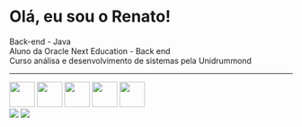 # Olá, eu sou o Renato!
Back-end - Java <br>
Aluno da Oracle Next Education - Back end <br>
Curso análisa e desenvolvimento de sistemas pela Unidrummond <br>
<hr>

<div style= "display: inline_block">
  <img alling="center" heigt="45" width="45" src="https://cdn.jsdelivr.net/gh/devicons/devicon/icons/java/java-original.svg" />
  <img alling="center" heigt="45" width="45" src="https://cdn.jsdelivr.net/gh/devicons/devicon/icons/javascript/javascript-original.svg" />
  <img alling="center" heigt="45" width="45"src="https://cdn.jsdelivr.net/gh/devicons/devicon/icons/html5/html5-plain-wordmark.svg" />
  <img alling="center" heigt="45" width="45" src="https://cdn.jsdelivr.net/gh/devicons/devicon/icons/css3/css3-plain-wordmark.svg" />
  <img alling="center" heigt="45" width="45" src="https://cdn.jsdelivr.net/gh/devicons/devicon/icons/mysql/mysql-original.svg"
 <hr>
</div>

<div>
  <a href= "https://www.linkedin.com/in/renatobatis" targt="_blank"><img src ="https://img.shields.io/badge/LinkedIn-0077B5?style=for-the-badge&logo=linkedin&logoColor=white" target ="_blank"></a>  
 <a href= "mailto:contato.renatobatista13@gmail.com"><img src ="https://img.shields.io/badge/Gmail-D14836?style=for-the-badge&logo=gmail&logoColor=white" target ="_blank"></a>
</div>
